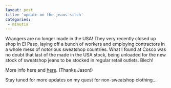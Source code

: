 ```yaml
---
layout: post
title: 'update on the jeans sitch'
categories:
 - minutia
---
```


Wrangers are no longer made in the USA! They very recently closed up shop in El Paso, laying off a bunch of workers and employing contractors in a whole mess of notorious sweatshop countries. What I found at Cosco was no doubt that last of the made in the USA stock, being unloaded for the new stock of sweatshop jeans to be stocked in regular retail outlets. Blech!

More info <a class="dead">here</a> and <a href="http://www.newnation.org/Archives/NNN-Guest-Column-06.html">here</a>. (Thanks Jason!)

Stay tuned for more updates on my quest for non-sweatshop clothing...
